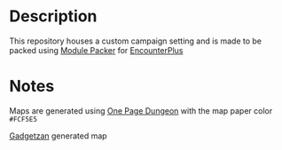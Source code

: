 # Description
This repository houses a custom campaign setting and is made to be packed using [Module Packer](https://github.com/encounterplus/module-packer) for [EncounterPlus](https://github.com/encounterplus/encounterplus)

# Notes
Maps are generated using [One Page Dungeon](https://watabou.itch.io/one-page-dungeon) with the
map paper color `#FCF5E5`

[Gadgetzan](https://watabou.github.io/city-generator/?size=34&seed=915819944&name=Gadgetzan&greens=0&farms=0&citadel=1&urban_castle=1&plaza=1&temple=1&walls=0&shantytown=0&coast=1&river=0&hub=1&sea=1.6) generated map